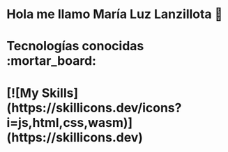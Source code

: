 # Hola me llamo María Luz Lanzillota :wave:
<h1>Tecnologías conocidas :mortar_board:<h1/>
[![My Skills](https://skillicons.dev/icons?i=js,html,css,wasm)](https://skillicons.dev)
